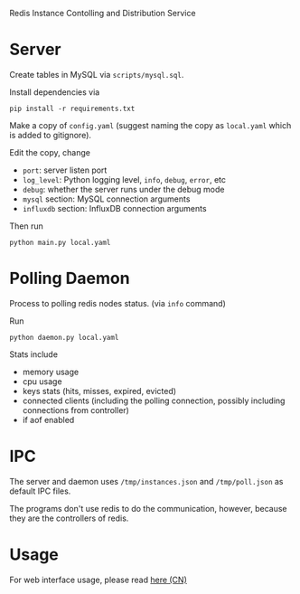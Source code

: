 Redis Instance Contolling and Distribution Service

Server
===

Create tables in MySQL via `scripts/mysql.sql`.

Install dependencies via

    pip install -r requirements.txt

Make a copy of `config.yaml` (suggest naming the copy as `local.yaml` which is added to gitignore).

Edit the copy, change

* `port`: server listen port
* `log_level`: Python logging level, `info`, `debug`, `error`, etc
* `debug`: whether the server runs under the debug mode
* `mysql` section: MySQL connection arguments
* `influxdb` section: InfluxDB connection arguments

Then run

    python main.py local.yaml

Polling Daemon
===

Process to polling redis nodes status. (via `info` command)

Run

    python daemon.py local.yaml

Stats include

* memory usage
* cpu usage
* keys stats (hits, misses, expired, evicted)
* connected clients (including the polling connection, possibly including connections from controller)
* if aof enabled

IPC
===

The server and daemon uses `/tmp/instances.json` and `/tmp/poll.json` as default IPC files.

The programs don't use redis to do the communication, however, because they are the controllers of redis.

Usage
===

For web interface usage, please read [here (CN)](https://github.com/HunanTV/redis-ctl/wiki/Web-%E7%95%8C%E9%9D%A2%E4%BD%BF%E7%94%A8)
